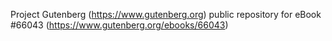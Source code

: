 Project Gutenberg (https://www.gutenberg.org) public repository for
eBook #66043 (https://www.gutenberg.org/ebooks/66043)
